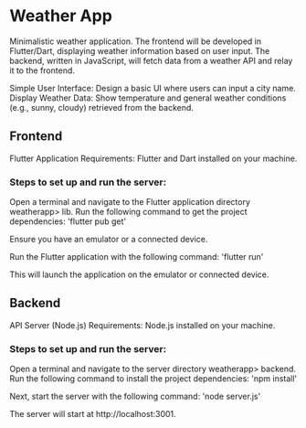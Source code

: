 # Weather App

Minimalistic weather application. The frontend will be developed in Flutter/Dart, displaying weather information based on user input. The backend, written in JavaScript, will fetch data from a weather API and relay it to the frontend.

Simple User Interface: Design a basic UI where users can input a city name.
Display Weather Data: Show temperature and general weather conditions (e.g., sunny, cloudy) retrieved from the backend.

## Frontend
Flutter Application
Requirements: Flutter and Dart installed on your machine.

### Steps to set up and run the server:

Open a terminal and navigate to the Flutter application directory weatherapp> lib.
Run the following command to get the project dependencies: 'flutter pub get'

Ensure you have an emulator or a connected device.

Run the Flutter application with the following command: 'flutter run'

This will launch the application on the emulator or connected device.

## Backend
API Server (Node.js)
Requirements: Node.js installed on your machine.

### Steps to set up and run the server:

Open a terminal and navigate to the server directory weatherapp> backend.
Run the following command to install the project dependencies: 'npm install'

Next, start the server with the following command: 'node server.js'

The server will start at http://localhost:3001.
